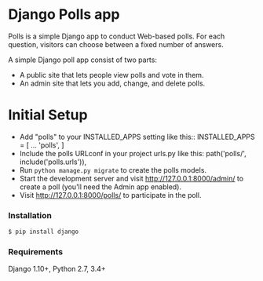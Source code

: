 # Django Polls app
Polls is a simple Django app to conduct Web-based polls. For each
question, visitors can choose between a fixed number of answers.

A simple Django poll app consist of two parts:

- A public site that lets people view polls and vote in them.
-  An admin site that lets you add, change, and delete polls.

# Initial Setup

  - Add "polls" to your INSTALLED_APPS setting like this::
    INSTALLED_APPS = [
...
        'polls',
         ]
  - Include the polls URLconf in your project urls.py like this:
    path('polls/', include('polls.urls')),
  - Run `python manage.py migrate` to create the polls models.
  - Start the development server and visit http://127.0.0.1:8000/admin/
   to create a poll (you'll need the Admin app enabled).
  - Visit http://127.0.0.1:8000/polls/ to participate in the poll.

### Installation
```sh
$ pip install django 
```
### Requirements
Django 1.10+, Python 2.7, 3.4+
